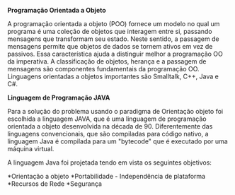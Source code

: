 **Programação Orientada a Objeto**

A programação orientada a objeto (POO) fornece um modelo no qual um programa é uma coleção de objetos que interagem entre si, passando mensagens que transformam seu estado. Neste sentido, a passagem de mensagens permite que objetos de dados se tornem ativos em vez de passivos. Essa característica ajuda a distinguir melhor a programação OO da imperativa. A classificação de objetos, herança e a passagem de mensagens são componentes fundamentais da programação OO. Linguagens orientadas a objetos importantes são Smalltalk, C++, Java e C#. 

**Linguagem de Programação JAVA**

Para a solução do problema usando o paradigma de Orientação objeto foi escolhida a linguagem JAVA, que é uma linguagem de programação orientada a objeto desenvolvida na década de 90. Diferentemente das linguagens convencionais, que são compiladas para código nativo, a linguagem Java é compilada para um "bytecode" que é executado por uma máquina virtual. 

A linguagem Java foi projetada tendo em vista os seguintes objetivos:

*Orientação a objeto
*Portabilidade - Independência de plataforma
*Recursos de Rede
*Segurança


